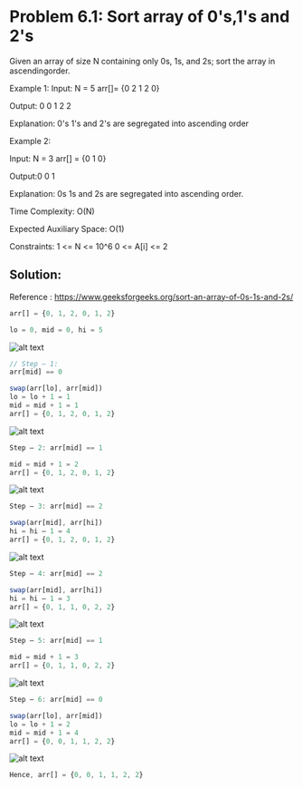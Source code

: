 # Problem 6.1: Sort array of 0's,1's and 2's

Given an array of size N containing only 0s, 1s, and 2s; sort the array in ascendingorder. 

Example 1:
Input: 
N = 5
arr[]= {0 2 1 2 0}

Output: 0 0 1 2 2

Explanation: 0's 1's and 2's are segregated into ascending order

Example 2:

Input:
N = 3
arr[] = {0 1 0}

Output:0 0 1


Explanation: 0s 1s and 2s are segregated into ascending order. 

Time Complexity: O(N) 

Expected Auxiliary Space: O(1)

Constraints: 1 <= N <= 10^6 0 <= A[i] <= 2


## Solution:

Reference : https://www.geeksforgeeks.org/sort-an-array-of-0s-1s-and-2s/

```javascript
arr[] = {0, 1, 2, 0, 1, 2}

lo = 0, mid = 0, hi = 5
```

![alt text](https://media.geeksforgeeks.org/wp-content/uploads/20220804130128/0th.png)

```javascript
// Step – 1: 
arr[mid] == 0

swap(arr[lo], arr[mid])
lo = lo + 1 = 1
mid = mid + 1 = 1
arr[] = {0, 1, 2, 0, 1, 2}
```

![alt text](https://media.geeksforgeeks.org/wp-content/uploads/20220804130128/1st.png)

```javascript
Step – 2: arr[mid] == 1

mid = mid + 1 = 2
arr[] = {0, 1, 2, 0, 1, 2}
```

![alt text](https://media.geeksforgeeks.org/wp-content/uploads/20220804131120/2nd.png)
```javascript
Step – 3: arr[mid] == 2

swap(arr[mid], arr[hi])
hi = hi – 1 = 4
arr[] = {0, 1, 2, 0, 1, 2}
```

![alt text](https://media.geeksforgeeks.org/wp-content/uploads/20220804131121/3rd.png)

```javascript
Step – 4: arr[mid] == 2

swap(arr[mid], arr[hi])
hi = hi – 1 = 3
arr[] = {0, 1, 1, 0, 2, 2}
```

![alt text](https://media.geeksforgeeks.org/wp-content/uploads/20220804131121/4th.png)

```javascript
Step – 5: arr[mid] == 1

mid = mid + 1 = 3
arr[] = {0, 1, 1, 0, 2, 2}
```

![alt text](https://media.geeksforgeeks.org/wp-content/uploads/20220804131121/5th.png)

```javascript
Step – 6: arr[mid] == 0

swap(arr[lo], arr[mid])
lo = lo + 1 = 2
mid = mid + 1 = 4
arr[] = {0, 0, 1, 1, 2, 2}
```

![alt text](https://media.geeksforgeeks.org/wp-content/uploads/20220804131121/6th.png)

```javascript
Hence, arr[] = {0, 0, 1, 1, 2, 2}

```